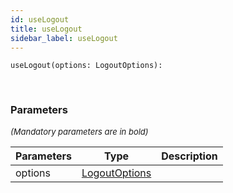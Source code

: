```yaml
---
id: useLogout
title: useLogout
sidebar_label: useLogout
---
```


```tsx
useLogout(options: LogoutOptions): 
```
<br/>



### Parameters

<font size="2"><i>(Mandatory parameters are in bold)</i></font>

| Parameters | Type | Description |
| --------- | ---- | ----------- |
| options | [LogoutOptions](/framework-api/interfaces/LogoutOptions.md) |  |
